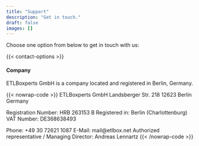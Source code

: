 ```yaml
---
title: "Support"
description: "Get in touch."
draft: false
images: []
---
```


Choose one option from below to get in touch with us:

{{< contact-options >}}

#### Company

ETLBoxperts GmbH is a company located and registered in Berlin, Germany.

{{< nowrap-code >}}
ETLBoxperts GmbH
Landsberger Str. 218
12623 Berlin
Germany

Registration Number: HRB 263153 B
Registered in: Berlin (Charlottenburg)
VAT Number: DE368638493

Phone: +49 30 72621 1087
E-Mail: mail&commat;etlbox&period;net
Authorized representative / Managing Director: Andreas Lennartz
{{< /nowrap-code >}}

